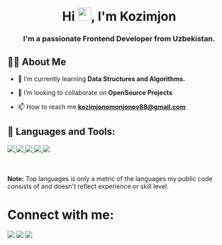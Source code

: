 <h1 align="center">Hi <img src="https://raw.githubusercontent.com/MartinHeinz/MartinHeinz/master/wave.gif" width="30px">, I'm Kozimjon</h1>
<h3 align="center">I'm a passionate Frontend Developer from Uzbekistan.</h3>


## 🙋‍♂️ About Me

- 🌱 I’m currently learning **Data Structures and Algorithms.**

- 👯 I’m looking to collaborate on **OpenSource Projects**

- 📫 How to reach me **kozimjonomonjonov88@gmail.com**

## 🚀 Languages and Tools:

<p align="left"> 
    <a href="https://www.w3.org/html/" target="_blank"> <img src="https://img.icons8.com/color/48/000000/html-5.png"/> </a> 
    <a href="https://www.w3schools.com/css/" target="_blank"> <img src="https://img.icons8.com/color/48/000000/css3.png"/> </a> 
    <a href="https://getbootstrap.com" target="_blank"> <img src="https://img.icons8.com/color/48/000000/bootstrap.png"/> </a> 
    <a href="https://reactjs.org/" target="_blank"> <img src="https://img.icons8.com/color/48/000000/react-native.png"/> </a>
    <a style="padding-right:8px;" href="https://nodejs.org" target="_blank"> <img src="https://img.icons8.com/color/48/000000/nodejs.png"/> </a> 
</p>

<br/>
<br/>
<b>Note:</b> Top languages is only a metric of the languages my public code consists of and doesn't reflect experience or skill level.


# Connect with me:
<p align="left">

<a href = "https://www.linkedin.com/in/kozimjon-omonjonov-88172a225/"><img src="https://img.icons8.com/fluent/48/000000/linkedin.png"/></a>
<a href = "https://www.instagram.com/ustakozim/"><img src="https://img.icons8.com/fluent/48/000000/instagram-new.png"/></a>
<a href = "https://www.facebook.com/profile.php?id=100075457292146"><img src="https://img.icons8.com/color-glass/48/facebook.png"/></a>
</p>
